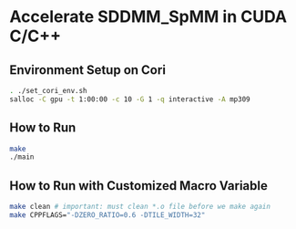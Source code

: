 # Accelerate SDDMM\_SpMM in CUDA C/C++

## Environment Setup on Cori

```bash
. ./set_cori_env.sh
salloc -C gpu -t 1:00:00 -c 10 -G 1 -q interactive -A mp309
```

## How to Run
```bash
make
./main
```

## How to Run with Customized Macro Variable
```bash
make clean # important: must clean *.o file before we make again
make CPPFLAGS="-DZERO_RATIO=0.6 -DTILE_WIDTH=32"
```